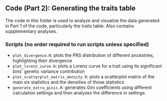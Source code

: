 ## Code (Part 2): Generating the traits table

The code in this folder is used to analyze and visualize the data generated in Part 1 of the code, particularly the traits table. Also contains supplementary analyses.

### Scripts (no order required to run scripts unless specified)

- `plot_divergence.R`: plots the PRS distribution of different ancestries, highlighting their divergence
- `plot_lorenz_curve.R`: plots a Lorenz curve for a trait using its significant bins' genetic variance contribution
- `plot_scatterplot_matrix_density.R`: plots a scatterplot matrix of the main six statistics and the densities of those statistics
- `generate_extra_ginis.R`: generates Gini coefficients using different calculation settings and then analyzes the difference in settings